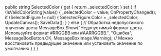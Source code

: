 public string SelectedColor
{
    get { return _selectedColor; }
    set
    {
        if (IsValidColorString(value))
        {
            _selectedColor = value;
            OnPropertyChanged();
            if (SelectedFigure != null)
            {
                SelectedFigure.Color = _selectedColor;
                UpdateCanvas();
                SaveData();
            }
        }
        else
        {
            // Обработка недопустимого значения цвета
            MessageBox.Show("Недопустимый формат цвета. Используйте формат #RRGGBB или #AARRGGBB.", "Ошибка", MessageBoxButton.OK, MessageBoxImage.Warning);
            // Можно восстановить предыдущее значение или установить значение по умолчанию
        }
    }
}
